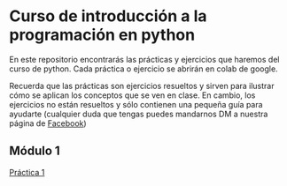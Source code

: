 # Curso de introducción a la programación en python

En este repositorio encontrarás las prácticas y ejercicios que haremos del curso de python. Cada práctica o ejercicio se abrirán en colab de google.

Recuerda que las prácticas son ejercicios resueltos y sirven para ilustrar cómo se aplican los conceptos que se ven en clase. En cambio, los ejercicios no están resueltos y sólo contienen una pequeña guía para ayudarte (cualquier duda que tengas puedes mandarnos DM a nuestra página de [Facebook](https://www.facebook.com/Mat_Apuntes-106403041047047))

## Módulo 1
[Práctica 1](https://colab.research.google.com/drive/1p4TyjHLJayWpDMMY7CjPdAHwGw_rTwUL?authuser=1&hl=es#scrollTo=IUyOeBw6n1Dy)
